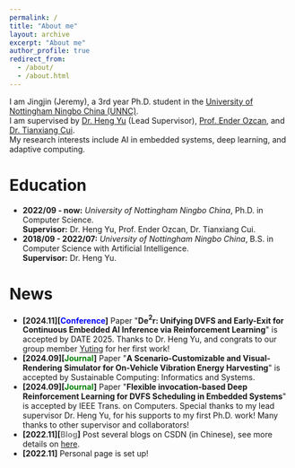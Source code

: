 ```yaml
---
permalink: /
title: "About me"
layout: archive
excerpt: "About me"
author_profile: true
redirect_from: 
  - /about/
  - /about.html
---
```


I am Jingjin (Jeremy), a 3rd year Ph.D. student in the [University of Nottingham Ningbo China (UNNC)](https://www.nottingham.edu.cn/en/index.aspx). <br/>
I am supervised by [Dr. Heng Yu](https://research.nottingham.edu.cn/en/persons/heng-yu) (Lead Supervisor), [Prof. Ender Ozcan](https://people.cs.nott.ac.uk/pszeo/), and [Dr. Tianxiang Cui](https://research.nottingham.edu.cn/en/persons/tianxiang-cui). <br/>
My research interests include AI in embedded systems, deep learning, and adaptive computing. 

Education
======
* **2022/09 - now:** _University of Nottingham Ningbo China_, Ph.D. in Computer Science. <br/>
**Supervisor:** Dr. Heng Yu, Prof. Ender Ozcan, Dr. Tianxiang Cui.
* **2018/09 - 2022/07:** _University of Nottingham Ningbo China_, B.S. in Computer Science with Artificial Intelligence. <br/>
**Supervisor:** Dr. Heng Yu.

News
======
* **[2024.11][<font color=blue>Conference</font>]** Paper "**De$^2$r: Unifying DVFS and Early-Exit for Continuous Embedded AI Inference via Reinforcement Learning**" is accepted by DATE 2025. Thanks to Dr. Heng Yu, and congrats to our group member [Yuting](https://scholar.google.com/citations?user=xnNRSj8AAAAJ&hl=en) for her first work!
* **[2024.09][<font color=green>Journal</font>]** Paper "**A Scenario-Customizable and Visual-Rendering Simulator for On-Vehicle Vibration Energy Harvesting**" is accepted by Sustainable Computing: Informatics and Systems.
* **[2024.09][<font color=green>Journal</font>]** Paper "**Flexible invocation-based Deep Reinforcement Learning for DVFS Scheduling in Embedded Systems**" is accepted by IEEE Trans. on Computers. Special thanks to my lead supervisor Dr. Heng Yu, for his supports to my first Ph.D. work! Many thanks to other supervisor and collaborators!
* **[2022.11][<font color=gray>Blog</font>]** Post several blogs on CSDN (in Chinese), see more details on [here](https://blog.csdn.net/jeremy0621).
* **[2022.11]** Personal page is set up!
